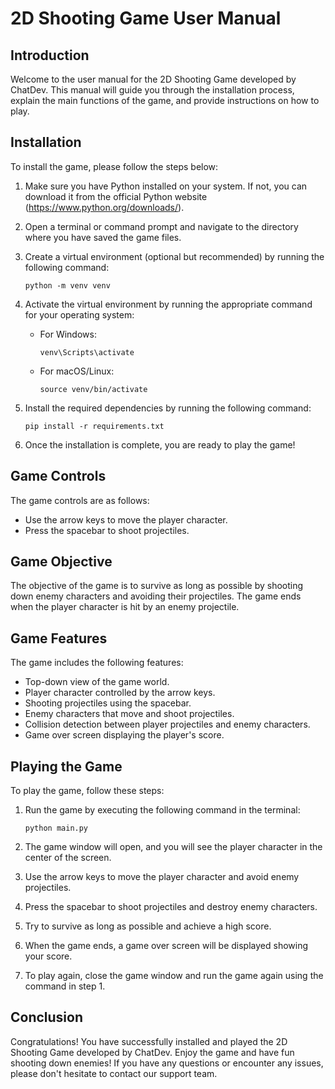 # 2D Shooting Game User Manual

## Introduction

Welcome to the user manual for the 2D Shooting Game developed by ChatDev. This manual will guide you through the installation process, explain the main functions of the game, and provide instructions on how to play.

## Installation

To install the game, please follow the steps below:

1. Make sure you have Python installed on your system. If not, you can download it from the official Python website (https://www.python.org/downloads/).

2. Open a terminal or command prompt and navigate to the directory where you have saved the game files.

3. Create a virtual environment (optional but recommended) by running the following command:

   ```
   python -m venv venv
   ```

4. Activate the virtual environment by running the appropriate command for your operating system:

   - For Windows:

     ```
     venv\Scripts\activate
     ```

   - For macOS/Linux:

     ```
     source venv/bin/activate
     ```

5. Install the required dependencies by running the following command:

   ```
   pip install -r requirements.txt
   ```

6. Once the installation is complete, you are ready to play the game!

## Game Controls

The game controls are as follows:

- Use the arrow keys to move the player character.
- Press the spacebar to shoot projectiles.

## Game Objective

The objective of the game is to survive as long as possible by shooting down enemy characters and avoiding their projectiles. The game ends when the player character is hit by an enemy projectile.

## Game Features

The game includes the following features:

- Top-down view of the game world.
- Player character controlled by the arrow keys.
- Shooting projectiles using the spacebar.
- Enemy characters that move and shoot projectiles.
- Collision detection between player projectiles and enemy characters.
- Game over screen displaying the player's score.

## Playing the Game

To play the game, follow these steps:

1. Run the game by executing the following command in the terminal:

   ```
   python main.py
   ```

2. The game window will open, and you will see the player character in the center of the screen.

3. Use the arrow keys to move the player character and avoid enemy projectiles.

4. Press the spacebar to shoot projectiles and destroy enemy characters.

5. Try to survive as long as possible and achieve a high score.

6. When the game ends, a game over screen will be displayed showing your score.

7. To play again, close the game window and run the game again using the command in step 1.

## Conclusion

Congratulations! You have successfully installed and played the 2D Shooting Game developed by ChatDev. Enjoy the game and have fun shooting down enemies! If you have any questions or encounter any issues, please don't hesitate to contact our support team.